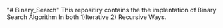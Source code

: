 "# Binary_Search" 
This repositiry contains the the implentation of 
Binary Search Algorithm 
In both 
1)Iterative 
2) Recursive Ways.
